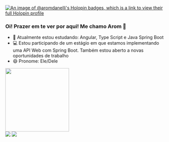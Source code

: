 [![An image of @aromdanelli's Holopin badges, which is a link to view their full Holopin profile](https://holopin.me/aromdanelli)](https://holopin.io/@aromdanelli)


### Oi! Prazer em te ver por aqui! Me chamo Arom 👋

- 🌱 Atualmente estou estudando: Angular, Type Script e Java Spring Boot
- 💻 Estou participando de um estágio em que estamos implementando uma API Web com Spring Boot. Também estou aberto a novas oportunidades de trabalho
- 😄 Pronome: Ele/Dele

<a href="https://github.com/arom-danelli/convoychat">
  <img height=200 align="center" src="https://github-readme-stats.vercel.app/api/top-langs?username=arom-danelli&theme=transparent&layout=compact&langs_count=8&card_width=320" />
</a>

<div> 
   <a href="https://instagram.com/arrop_mora" target="_blank"><img src="https://img.shields.io/badge/-Instagram-%23E4405F?style=for-the-badge&logo=instagram&logoColor=white" target="_blank"></a>
   <a href="https://www.linkedin.com/in/aromdanelli/" target="_blank"><img src="https://img.shields.io/badge/-LinkedIn-%230077B5?style=for-the-badge&logo=linkedin&logoColor=white" target="_blank"></a> 
  
</div>

